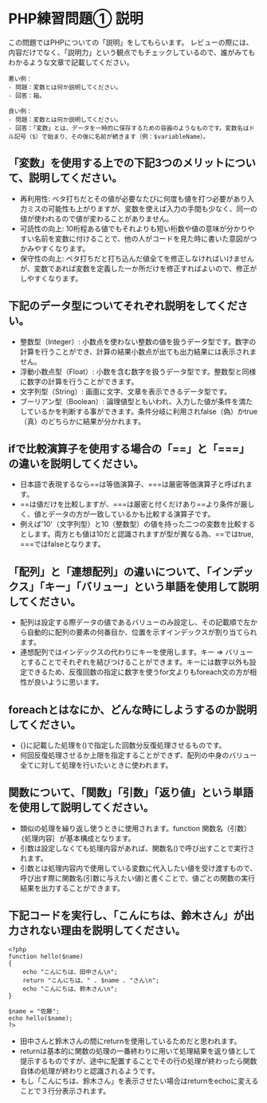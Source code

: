 # PHP練習問題① 説明
この問題ではPHPについての「説明」をしてもらいます。
レビューの際には、内容だけでなく、「説明力」という観点でもチェックしているので、誰がみてもわかるような文章で記載してください。

```
悪い例：
- 問題：変数とは何か説明してください。
- 回答：箱。

良い例：
- 問題：変数とは何か説明してください。
- 回答：「変数」とは、データを一時的に保存するための容器のようなものです。変数名はドル記号（$）で始まり、その後に名前が続きます（例：$variableName）。
```

## 「変数」を使用する上での下記3つのメリットについて、説明してください。
- 再利用性: ベタ打ちだとその値が必要なたびに何度も値を打つ必要があり入力ミスの可能性も上がりますが、変数を使えば入力の手間も少なく、同一の値が使われるので値が変わることがありません。
- 可読性の向上: 10桁程ある値でもそれよりも短い桁数や値の意味が分かりやすい名前を変数に付けることで、他の人がコードを見た時に書いた意図がつかみやすくなります。
- 保守性の向上: ベタ打ちだと打ち込んだ値全てを修正しなければいけませんが、変数であれば変数を定義した一か所だけを修正すればよいので、修正がしやすくなります。


## 下記のデータ型についてそれぞれ説明をしてください。
- 整数型（Integer）: 小数点を使わない整数の値を扱うデータ型です。数字の計算を行うことができ、計算の結果小数点が出ても出力結果には表示されません。
- 浮動小数点型（Float）: 小数を含む数字を扱うデータ型です。整数型と同様に数字の計算を行うことができます。
- 文字列型（String）: 画面に文字、文章を表示できるデータ型です。
- ブーリアン型（Boolean）: 論理値型ともいわれ、入力した値が条件を満たしているかを判断する事ができます。条件分岐に利用されfalse（偽）かtrue（真）のどちらかに結果が分かれます。


## ifで比較演算子を使用する場合の「==」と「===」の違いを説明してください。
- 日本語で表現するなら==は等価演算子、===は厳密等価演算子と呼ばれます。
- ==は値だけを比較しますが、===は厳密と付くだけあり==より条件が厳しく、値とデータの方が一致しているかも比較する演算子です。
- 例えば'10'（文字列型）と10（整数型）の値を持った二つの変数を比較するとします。両方とも値は10だと認識されますが型が異なる為、==ではtrue, ===ではfalseとなります。


## 「配列」と「連想配列」の違いについて、「インデックス」「キー」「バリュー」という単語を使用して説明してください。
- 配列は設定する際データの値であるバリューのみ設定し、その記載順で左から自動的に配列の要素の何番目か、位置を示すインデックスが割り当てられます。
- 連想配列ではインデックスの代わりにキーを使用します。キー => バリュー とすることでそれぞれを結びつけることができます。キーには数字以外も設定できるため、反復回数の指定に数字を使うfor文よりもforeach文の方が相性が良いように思います。


## foreachとはなにか、どんな時にしようするのか説明してください。
- {}に記載した処理を()で指定した回数分反復処理させるものです。
- 何回反復処理させるか上限を指定することができず、配列の中身のバリュー全てに対して処理を行いたいときに使われます。


## 関数について、「関数」「引数」「返り値」という単語を使用して説明してください。
- 類似の処理を繰り返し使うときに使用されます。function 関数名（引数）｛処理内容｝が基本構成となります。
- 引数は設定しなくても処理内容があれば、関数名()で呼び出すことで実行されます。
- 引数とは処理内容内で使用している変数に代入したい値を受け渡すもので、呼び出す際に関数名(引数に与えたい値)と書くことで、値ごとの関数の実行結果を出力することができます。


## 下記コードを実行し、「こんにちは、鈴木さん」が出力されない理由を説明してください。
```
<?php
function hello($name)
{
    echo "こんにちは、田中さん\n";
    return "こんにちは、" . $name . "さん\n";
    echo "こんにちは、鈴木さん\n";
}

$name = "佐藤";
echo hello($name);
?>
```
- 田中さんと鈴木さんの間にreturnを使用しているためだと思われます。
- returnは基本的に関数の処理の一番終わりに用いて処理結果を返り値として提示するものですが、途中に配置することでその行の処理が終わったら関数自体の処理が終わりと認識されるようです。
- もし「こんにちは、鈴木さん」を表示させたい場合はreturnをechoに変えることで３行分表示されます。